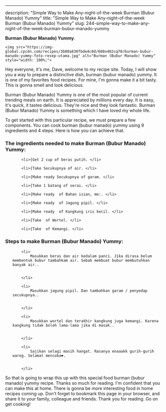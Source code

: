 ---
description: "Simple Way to Make Any-night-of-the-week Burman (Bubur Manado) Yummy"
title: "Simple Way to Make Any-night-of-the-week Burman (Bubur Manado) Yummy"
slug: 244-simple-way-to-make-any-night-of-the-week-burman-bubur-manado-yummy

<p>
	<strong>Burman (Bubur Manado) Yummy</strong>. 
	
</p>
<p>
	
	<img src="https://img-global.cpcdn.com/recipes/3b80a830fbde4c8d/680x482cq70/burman-bubur-manado-yummy-foto-resep-utama.jpg" alt="Burman (Bubur Manado) Yummy" style="width: 100%;">
	
	
</p>
<p>
	Hey everyone, it's me, Dave, welcome to my recipe site. Today, I will show you a way to prepare a distinctive dish, burman (bubur manado) yummy. It is one of my favorites food recipes. For mine, I'm gonna make it a bit tasty. This is gonna smell and look delicious.
</p>
	
<p>
	Burman (Bubur Manado) Yummy is one of the most popular of current trending meals on earth. It is appreciated by millions every day. It is easy, it's quick, it tastes delicious. They're nice and they look fantastic. Burman (Bubur Manado) Yummy is something which I have loved my whole life.
</p>
<p>
	
</p>

<p>
To get started with this particular recipe, we must prepare a few components. You can cook burman (bubur manado) yummy using 9 ingredients and 4 steps. Here is how you can achieve that.
</p>

<h3>The ingredients needed to make Burman (Bubur Manado) Yummy:</h3>

<ol>
	
		<li>{Get 2 cup of beras putih. </li>
	
		<li>{Take Secukupnya of air. </li>
	
		<li>{Make ready Secukupnya of garam. </li>
	
		<li>{Take 1 batang of serai. </li>
	
		<li>{Make ready  of Bahan isian, me:. </li>
	
		<li>{Make ready  of Jagung pipil. </li>
	
		<li>{Make ready  of Kangkung iris kecil. </li>
	
		<li>{Take  of Wortel. </li>
	
		<li>{Take  of Kemangi. </li>
	
</ol>
<p>
	
</p>

<h3>Steps to make Burman (Bubur Manado) Yummy:</h3>

<ol>
	
		<li>
			Masukkan beras dan air kedalam panci. Jika dirasa belum membentuk bubur tambahkam air. Sebab membuat bubur membutuhkan banyak air..
			
			
		</li>
	
		<li>
			Masukkan jagung pipil. Dan tambahkan garam / penyedap secukupnya..
			
			
		</li>
	
		<li>
			Masukkan wortel dan terakhir kangkung juga kemangi. Karena kangkung tidak boleh lama-lama jika di masak..
			
			
		</li>
	
		<li>
			Sajikan selagi masih hangat. Rasanya enaaakk gurih-gurih wareg. Selamat mencoba❤.
			
			
		</li>
	
</ol>

<p>
	
</p>

<p>
	So that is going to wrap this up with this special food burman (bubur manado) yummy recipe. Thanks so much for reading. I'm confident that you can make this at home. There is gonna be more interesting food in home recipes coming up. Don't forget to bookmark this page in your browser, and share it to your family, colleague and friends. Thank you for reading. Go on get cooking!
</p>
